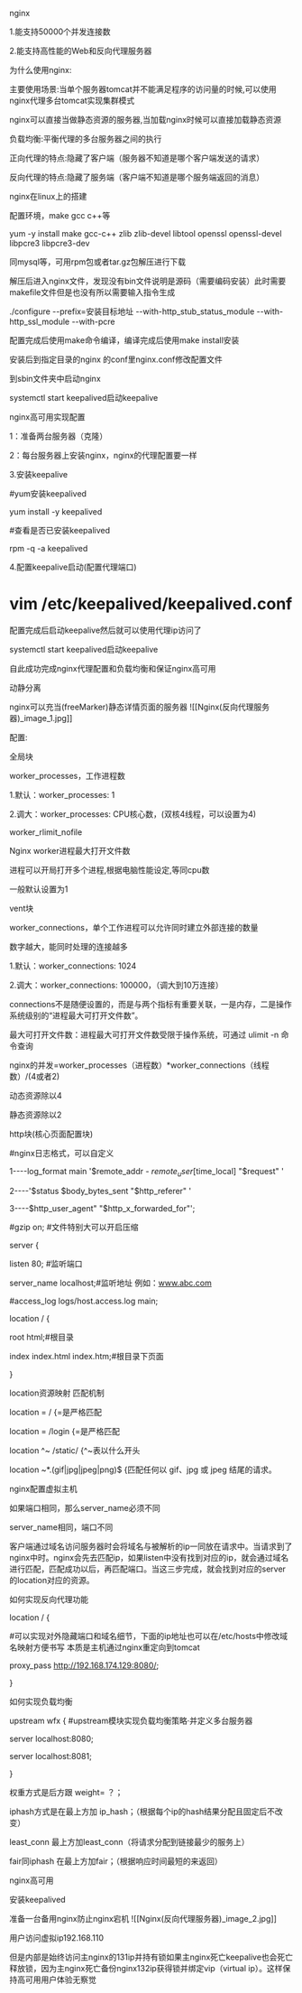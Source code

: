 nginx

1.能支持50000个并发连接数

2.能支持高性能的Web和反向代理服务器

为什么使用nginx:

主要使用场景:当单个服务器tomcat并不能满足程序的访问量的时候,可以使用nginx代理多台tomcat实现集群模式

nginx可以直接当做静态资源的服务器,当加载nginx时候可以直接加载静态资源

负载均衡:平衡代理的多台服务器之间的执行

正向代理的特点:隐藏了客户端（服务器不知道是哪个客户端发送的请求）

反向代理的特点:隐藏了服务端（客户端不知道是哪个服务端返回的消息）

  

nginx在linux上的搭建

配置环境，make gcc c++等

yum -y install make gcc-c++ zlib zlib-devel libtool openssl openssl-devel libpcre3 libpcre3-dev

  

同mysql等，可用rpm包或者tar.gz包解压进行下载

解压后进入nginx文件，发现没有bin文件说明是源码（需要编码安装）此时需要makefile文件但是也没有所以需要输入指令生成

./configure --prefix=安装目标地址 --with-http_stub_status_module --with-http_ssl_module --with-pcre

配置完成后使用make命令编译，编译完成后使用make install安装

安装后到指定目录的nginx 的conf里nginx.conf修改配置文件

到sbin文件夹中启动nginx

systemctl start keepalived启动keepalive

nginx高可用实现配置

1：准备两台服务器（克隆）

2：每台服务器上安装nginx，nginx的代理配置要一样

3.安装keepalive

#yum安装keepalived

yum install -y keepalived

#查看是否已安装keepalived

rpm -q -a keepalived

4.配置keepalive启动(配置代理端口)

# vim /etc/keepalived/keepalived.conf

配置完成后启动keepalive然后就可以使用代理ip访问了

systemctl start keepalived启动keepalive

自此成功完成nginx代理配置和负载均衡和保证nginx高可用

动静分离

nginx可以充当(freeMarker)静态详情页面的服务器
![[Nginx(反向代理服务器)_image_1.jpg]]

配置:

全局块

worker_processes，工作进程数

1.默认：worker_processes: 1

2.调大：worker_processes: CPU核心数，(双核4线程，可以设置为4)

worker_rlimit_nofile

Nginx worker进程最大打开文件数

进程可以开局打开多个进程,根据电脑性能设定,等同cpu数

一般默认设置为1

vent块

worker_connections，单个工作进程可以允许同时建立外部连接的数量

数字越大，能同时处理的连接越多

1.默认：worker_connections: 1024

2.调大：worker_connections: 100000，（调大到10万连接）

connections不是随便设置的，而是与两个指标有重要关联，一是内存，二是操作系统级别的“进程最大可打开文件数”。

最大可打开文件数：进程最大可打开文件数受限于操作系统，可通过 ulimit -n 命令查询

nginx的并发=worker_processes（进程数）*worker_connections（线程数）/(4或者2)

动态资源除以4

静态资源除以2

  

http块(核心页面配置块)

#nginx日志格式，可以自定义

1----log_format main '$remote_addr - $remote_user [$time_local] "$request" '

2----'$status $body_bytes_sent "$http_referer" '

3----$http_user_agent" "$http_x_forwarded_for"';

#gzip on; #文件特别大可以开启压缩

server {

listen 80; #监听端口

server_name localhost;#监听地址 例如：www.abc.com

#access_log logs/host.access.log main;

location / {

root html;#根目录

index index.html index.htm;#根目录下页面

}

location资源映射 匹配机制

location = / {=是严格匹配

location = /login {=是严格匹配

location ^~ /static/ {^~表以什么开头

location ~*.(gif|jpg|jpeg|png)$ {匹配任何以 gif、jpg 或 jpeg 结尾的请求。

  

nginx配置虚拟主机

如果端口相同，那么server_name必须不同

server_name相同，端口不同

客户端通过域名访问服务器时会将域名与被解析的ip一同放在请求中。当请求到了nginx中时。nginx会先去匹配ip，如果listen中没有找到对应的ip，就会通过域名进行匹配，匹配成功以后，再匹配端口。当这三步完成，就会找到对应的server的location对应的资源。

  

如何实现反向代理功能

location / {

#可以实现对外隐藏端口和域名细节，下面的ip地址也可以在/etc/hosts中修改域名映射方便书写 本质是主机通过nginx重定向到tomcat

proxy_pass http://192.168.174.129:8080/;

  

}

如何实现负载均衡

upstream wfx { #upstream模块实现负载均衡策略·并定义多台服务器

server localhost:8080;

server localhost:8081;

}

权重方式是后方跟 weight= ？；

iphash方式是在最上方加 ip_hash；（根据每个ip的hash结果分配且固定后不改变）

least_conn 最上方加least_conn（将请求分配到链接最少的服务上）

fair同iphash 在最上方加fair；（根据响应时间最短的来返回）

  

nginx高可用

安装keepalived

准备一台备用nginx防止nginx宕机
![[Nginx(反向代理服务器)_image_2.jpg]]

用户访问虚拟ip192.168.110

但是内部是始终访问主nginx的131ip并持有锁如果主nginx死亡keepalive也会死亡释放锁，因为主nginx死亡备份nginx132ip获得锁并绑定vip（virtual ip）。这样保持高可用用户体验无察觉